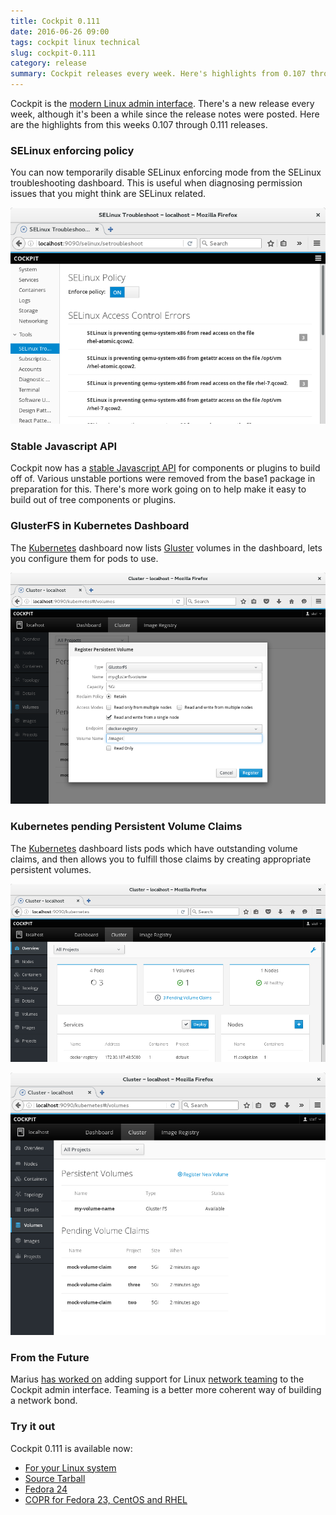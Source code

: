 ```yaml
---
title: Cockpit 0.111
date: 2016-06-26 09:00
tags: cockpit linux technical
slug: cockpit-0.111
category: release
summary: Cockpit releases every week. Here's highlights from 0.107 through 0.111.
---
```


Cockpit is the [modern Linux admin interface](https://cockpit-project.org/). There's a new release every week, although it's been a while since the release notes were posted. Here are the highlights from this weeks 0.107 through 0.111 releases.

### SELinux enforcing policy

You can now temporarily disable SELinux enforcing mode from the SELinux troubleshooting
dashboard. This is useful when diagnosing permission issues that you might think are
SELinux related.

![SELinux Enforcing](/images/cockpit-selinux-enforcing.png)

### Stable Javascript API

Cockpit now has a [stable Javascript API](https://cockpit-project.org/guide/latest/api-base1.html)
for components or plugins to build off of. Various unstable portions were removed from the
base1 package in preparation for this. There's more work going on to help make it easy to build
out of tree components or plugins.

### GlusterFS in Kubernetes Dashboard

The [Kubernetes](http://kubernetes.io/) dashboard now lists [Gluster](http://gluster.org/)
volumes in the dashboard, lets you configure them for pods to use.

![GlusterFS Persistent Volumes](/images/cockpit-glusterfs-volume.png)

### Kubernetes pending Persistent Volume Claims

The [Kubernetes](http://kubernetes.io/) dashboard lists pods which have
outstanding volume claims, and then allows you to fulfill those claims
by creating appropriate persistent volumes.

![Persistent Volume Claims](/images/cockpit-dashboard-claim.png)

![Persistent Volume Claims](/images/cockpit-volume-claims.png)

### From the Future

Marius [has worked on](https://github.com/cockpit-project/cockpit/pull/4571) adding support
for Linux [network teaming](http://libteam.org/) to the Cockpit admin interface. Teaming
is a better more coherent way of building a network bond.

### Try it out

Cockpit 0.111 is available now:

 * [For your Linux system](https://cockpit-project.org/running.html)
 * [Source Tarball](https://github.com/cockpit-project/cockpit/releases/tag/0.111)
 * [Fedora 24](https://bodhi.fedoraproject.org/updates/cockpit-0.111-1.fc24)
 * [COPR for Fedora 23, CentOS and RHEL](https://copr.fedoraproject.org/coprs/g/cockpit/cockpit-preview/)

